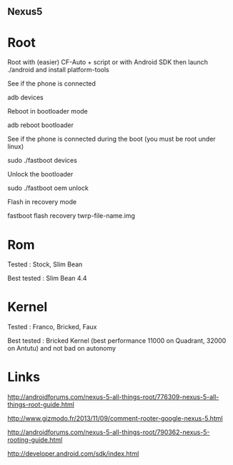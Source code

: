 Nexus5
------

Root
====

Root with (easier)
CF-Auto  + script
or with
Android SDK then launch ./android and install platform-tools

See if the phone is connected

 adb devices

Reboot in bootloader mode

adb reboot bootloader

See if the phone is connected during the boot (you must be root under linux)

sudo ./fastboot devices

Unlock the bootloader

sudo ./fastboot oem unlock

Flash in recovery mode

fastboot flash recovery twrp-file-name.img


Rom
===

Tested : Stock, Slim Bean

Best tested : Slim Bean 4.4 

Kernel
======

Tested : Franco, Bricked, Faux

Best tested : Bricked Kernel (best performance 11000 on Quadrant, 32000 on Antutu) and not bad on autonomy


Links
=====

http://androidforums.com/nexus-5-all-things-root/776309-nexus-5-all-things-root-guide.html

http://www.gizmodo.fr/2013/11/09/comment-rooter-google-nexus-5.html

http://androidforums.com/nexus-5-all-things-root/790362-nexus-5-rooting-guide.html

http://developer.android.com/sdk/index.html

